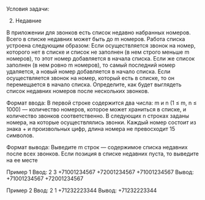 Условия задачи:

2. Недавние

В приложении для звонков есть список недавно набранных номеров. Всего в списке недавних может быть до m номеров. Работа списка устроена следующим образом:
Если осуществляется звонок на номер, которого нет в списке и список не заполнен (в нем строго меньше m номеров), то этот номер добавляется в начала списка. Если же список заполнен (в нем ровно m номеров), то самый последний номер удаляется, а новый номер добавляется в начало списка.
Если осуществляется звонок на номер, который есть в списке, то он перемещается в начало списка.
Определите, как будет выглядеть список недавних номеров после нескольких звонков.

Формат ввода:
В первой строке содержится два числа: m и n (1 ≤ m, n ≤ 1000) — количество номеров, которое может храниться в списке, и количество звонков соответственно.
В следующих n строках заданы номера, на которые осуществлялись звонки. Каждый номер состоит из знака + и произвольных цифр, длина номера не превосходит 15 символов.

Формат вывода:
Выведите m строк — содержимое списка недавних после всех звонков. Если позиция в списке недавних пуста, то выведите на ее месте <Empty>

Пример 1
Ввод:
2 3
+71001234567
+72001234567
+71001234567
Вывод:
+71001234567
+72001234567

Пример 2
Ввод:
2 1
+71232223344
Вывод:
+71232223344
<Empty>
